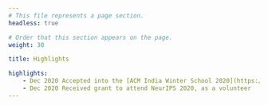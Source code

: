 ```yaml
---
# This file represents a page section.
headless: true

# Order that this section appears on the page.
weight: 30

title: Highlights

highlights:
    - Dec 2020 Accepted into the [ACM India Winter School 2020](https://india.acm.org/education/acm-india-winter-schools-2020)
    - Dec 2020 Received grant to attend NeurIPS 2020, as a volunteer
---
```

